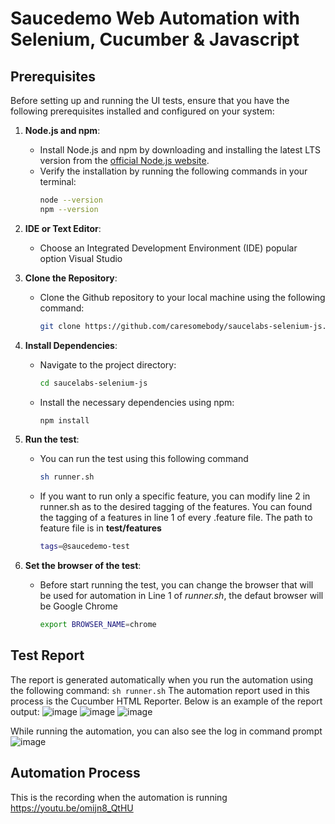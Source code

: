 # Saucedemo Web Automation with Selenium, Cucumber & Javascript

## Prerequisites

Before setting up and running the UI tests, ensure that you have the following prerequisites installed and configured on your system:

1. **Node.js and npm**:
   - Install Node.js and npm by downloading and installing the latest LTS version from the [official Node.js website](https://nodejs.org/).
   - Verify the installation by running the following commands in your terminal:
     ```bash
     node --version
     npm --version
     ```
2. **IDE or Text Editor**:

   - Choose an Integrated Development Environment (IDE) popular option Visual Studio

3. **Clone the Repository**:
   - Clone the Github repository to your local machine using the following command:
     ```bash
     git clone https://github.com/caresomebody/saucelabs-selenium-js.git
     ```
5. **Install Dependencies**:
   - Navigate to the project directory:
     ```bash
     cd saucelabs-selenium-js
     ```
   - Install the necessary dependencies using npm:
     ```bash
     npm install
     ```

6. **Run the test**:

    - You can run the test using this following command

      ```bash
      sh runner.sh
      ```

    - If you want to run only a specific feature, you can modify line 2 in runner.sh as to the desired tagging of the features. You can found the tagging of a features in line 1 of every .feature file. The path to feature file is in **test/features**
      ```bash
      tags=@saucedemo-test
      ```

7. **Set the browser of the test**:

    - Before start running the test, you can change the browser that will be used for automation in Line 1 of _runner.sh_, the defaut browser will be Google Chrome
      ```bash
      export BROWSER_NAME=chrome
      ```

## Test Report
The report is generated automatically when you run the automation using the following command:
       ```
      sh runner.sh
      ```
The automation report used in this process is the Cucumber HTML Reporter. Below is an example of the report output:
![image](https://github.com/user-attachments/assets/d6569052-67a7-446b-a922-03f132ff6c8f)
![image](https://github.com/user-attachments/assets/01581a1b-6561-42bb-adf2-0af9352015f1)
![image](https://github.com/user-attachments/assets/d8359c35-66fd-49c7-9bba-3acfca526ab1)

While running the automation, you can also see the log in command prompt
![image](https://github.com/user-attachments/assets/437e7823-118c-437f-a1c6-ec7527998a7d)

## Automation Process
This is the recording when the automation is running https://youtu.be/omijn8_QtHU
